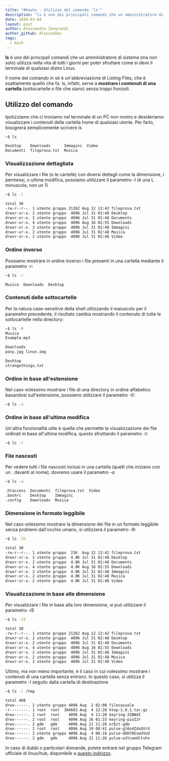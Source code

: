 ```yaml
---
title: "#howto - Utilizzo del comando 'ls'"
description: "ls è uno dei principali comandi che un amministratore di sistema (ma non solo) utilizza nella vita di tutti i giorni per poter sfru.."
date: 2020-01-04
layout: post
author: Alessandro Zangrandi
author_github: AlexzanDev
tags:
  - bash
---
```

**ls** è uno dei principali comandi che un amministratore di sistema (ma non solo) utilizza nella vita di tutti i giorni per poter sfruttare come si deve il terminale di qualsiasi distro Linux. 

Il nome del comando in sè è un'abbreviazione di Listing Files, che è esattamente quello che fa. ls, infatti, serve a **mostrare i contenuti di una cartella** (sottocartelle o file che siano) senza troppi fronzoli.

## Utilizzo del comando
Ipotizziamo che ci troviamo nel terminale di un PC non nostro e desideriamo visualizzare i contenuti della cartella home di qualsiasi utente. Per farlo, bisognerà semplicemente scrivere *ls*

```bash
~$ ls

Desktop    Downloads      Immagini  Video
Documenti  fileprova.txt  Musica
```

### Visualizzazione dettagliata
Per visualizzare i file (o le cartelle) con diversi dettagli come la dimensione, i permessi, o ultima modifica, possiamo utilizzare il parametro *-l* (è una L minuscola, non un 1)
```bash
~$ ls -l

total 30
-rw-r--r--. 1 utente gruppo 21262 Aug 12 12:42 fileprova.txt
drwxr-xr-x. 2 utente gruppo  4096 Jul 31 02:48 Desktop
drwxr-xr-x. 2 utente gruppo  4096 Jul 31 02:48 Documents
drwxr-xr-x. 4 utente gruppo  4096 Aug 16 02:55 Downloads
drwxr-xr-x. 2 utente gruppo  4096 Jul 31 02:48 Immagini
drwxr-xr-x. 2 utente gruppo  4096 Jul 31 02:48 Musica
drwxr-xr-x. 2 utente gruppo  4096 Jul 31 02:48 Video
```

### Ordine inverso
Possiamo mostrare in ordine inverso i file presenti in una cartella mediante il parametro *-r*:
```bash
~$ ls -r

Musica  Downloads  Desktop
```

### Contenuti delle sottocartelle
Per la natura case-sensitive della shell utilizzando il maiuscolo per il parametro precedente, il risultato cambia mostrando il contenuto di tutte le sottocartelle nella directory:
```bash
~$ ls -R
Musica
Example.mp3

Downloads
pony.jpg linux.img

Desktop
strangethings.txt
```

### Ordine in base all'estensione
Nel caso volessimo mostrare i file di una directory in ordine alfabetico basandosi sull'estensione, possiamo utilizzare il parametro *-X*:
```bash
~$ ls -x
```

### Ordine in base all'ultima modifica
Un'altra funzionalità utile è quella che permette la visualizzazione dei file ordinati in base all'ultima modifica, questo sfruttando il parametro *-t*:
```bash
~$ ls -t
```

### File nascosti
Per vedere tutti i file nascosti inclusi in una cartella (quelli che iniziano con un . davanti al nome), dovremo usare il parametro *-a*
```bash
~$ ls -a

.htaccess  Documenti  fileprova.txt  Video
.bashrc    Desktop    Immagini
.config    Downloads  Musica
```

### Dimensione in formato leggibile
Nel caso volessimo mostrare la dimensione dei file in un formato leggibile senza problemi dall'occhio umano, si utilizzerà il parametro *-lh*
```bash
~$ ls -lh

total 30
-rw-r--r--. 1 utente gruppo  21K  Aug 12 12:42 fileprova.txt
drwxr-xr-x. 2 utente gruppo  4.0K Jul 31 02:48 Desktop
drwxr-xr-x. 2 utente gruppo  4.0K Jul 31 02:48 Documents
drwxr-xr-x. 4 utente gruppo  4.0K Aug 16 02:55 Downloads
drwxr-xr-x. 2 utente gruppo  4.0K Jul 31 02:48 Immagini
drwxr-xr-x. 2 utente gruppo  4.0K Jul 31 02:48 Musica
drwxr-xr-x. 2 utente gruppo  4.0K Jul 31 02:48 Video
```

### Visualizzazione in base alle dimensione
Per visualizzare i file in base alla loro dimensione, si può utilizzare il parametro *-lS*
```bash
~$ ls -lS

total 30
-rw-r--r--. 1 utente gruppo 21262 Aug 12 12:42 fileprova.txt
drwxr-xr-x. 2 utente gruppo  4096 Jul 31 02:48 Desktop
drwxr-xr-x. 2 utente gruppo  4096 Jul 31 02:48 Documents
drwxr-xr-x. 4 utente gruppo  4096 Aug 16 02:55 Downloads
drwxr-xr-x. 2 utente gruppo  4096 Jul 31 02:48 Immagini
drwxr-xr-x. 2 utente gruppo  4096 Jul 31 02:48 Musica
drwxr-xr-x. 2 utente gruppo  4096 Jul 31 02:48 Video
```

Ultimo, ma non meno importante, è il caso in cui volessimo mostrare i contenuti di una cartella senza entrarci. In questo caso, si utilizza il parametro -l seguito dalla cartella di destinazione
```bash
~$ ls -l /tmp

total 408
drwx------. 2 utente gruppo 4096 Aug  2 02:00 filecasuale
-r--------. 1 root  root  384683 Aug  4 12:28 htop-1.0.1.tar.gz
drwx------. 2 root  root    4096 Aug  4 11:20 keyring-32BWdI
drwx------. 2 root  root    4096 Aug 16 01:33 keyring-pioZJr
drwx------. 2 gdm   gdm     4096 Aug 21 11:26 orbit-gdm
drwx------. 2 root  root    4096 Aug 19 08:41 pulse-gl6o4ZdxQVrX
drwx------. 2 utente gruppo 4096 Aug  4 08:16 pulse-UDH76ExwUVoU
drwx------. 2 gdm   gdm     4096 Aug 21 11:26 pulse-wJtcweUCtvhn
```

In caso di dubbi o particolari domande, potete entrare nel gruppo Telegram ufficiale di linux/hub, disponibile a <a href="https://t.me/gentedilinux">questo indirizzo</a>.